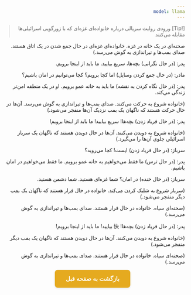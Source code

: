 ```yaml
---
model: llama
---
```


> [!Tip] ورودی
> روایت سریالی درباره خانواده‌ای غزه‌ای که با زورگویی اسرائیلی‌ها مقابله می‌کنند

صحنه‌ای در یک خانه در غزه. خانواده‌ای غزه‌ای در حال جمع شدن در یک اتاق هستند. صدای بمب‌ها و تیراندازی به گوش می‌رسد.)

پدر: (در حال نگرانی) بچه‌ها، سریع بیایید. ما باید از اینجا برویم.

مادر: (در حال جمع کردن وسایل) اما کجا برویم؟ کجا می‌توانیم در امان باشیم؟

پدر: (در حال نگاه کردن به نقشه) ما باید به خانه عمو برویم. او در یک منطقه امن‌تر زندگی می‌کند.

(خانواده شروع به حرکت می‌کنند. صدای بمب‌ها و تیراندازی به گوش می‌رسد. آن‌ها در حال حرکت هستند که ناگهان یک بمب نزدیک آن‌ها منفجر می‌شود.)

پدر: (در حال فریاد زدن) بچه‌ها! سریع بیایید! ما باید از اینجا برویم!

(خانواده شروع به دویدن می‌کنند. آن‌ها در حال دویدن هستند که ناگهان یک سرباز اسرائیلی جلوی آن‌ها را می‌گیرد.)

سرباز: (در حال فریاد زدن) ایست! کجا می‌روید؟

پدر: (در حال ترس) ما فقط می‌خواهیم به خانه عمو برویم. ما فقط می‌خواهیم در امان باشیم.

سرباز: (در حال خنده) در امان؟ شما غزه‌ای هستید. شما دشمن هستید.

(سرباز شروع به شلیک کردن می‌کند. خانواده در حال فرار هستند که ناگهان یک بمب دیگر منفجر می‌شود.)

(صحنه‌ای سیاه. خانواده در حال فرار هستند. صدای بمب‌ها و تیراندازی به گوش می‌رسد.)

پدر: (در حال فریاد زدن) بچه‌ها! 快 بیایید! ما باید از اینجا برویم!

(خانواده شروع به دویدن می‌کنند. آن‌ها در حال دویدن هستند که ناگهان یک بمب دیگر منفجر می‌شود.)

(صحنه‌ای سیاه. خانواده در حال فرار هستند. صدای بمب‌ها و تیراندازی به گوش می‌رسد.)


<html dir="rtl" lang="fa"><head> <meta charset="UTF-8"> <style> .back-button { display: inline-block; padding: 15px 30px; background-color: rgb(229, 170, 31); color: white; text-decoration: none; border-radius: 8px; font-family: 'Vazirmatn', Tahoma, Geneva, Verdana, sans-serif; font-weight: bold; font-size: 16px; border: none; cursor: pointer; transition: background-color 0.3s ease; box-shadow: 0 2px 5px rgba(0,0,0,0.1); } .back-button:hover { background-color: rgb(205, 150, 25); box-shadow: 0 3px 8px rgba(0,0,0,0.2); } .button-container { display: flex; justify-content: center; align-items: center;} </style></head><body> <div class="button-container"> <button class="back-button" onclick="window.history.back()" aria-label="بازگشت به صفحه قبل"> بازگشت به صفحه قبل </button> </div></body></html>